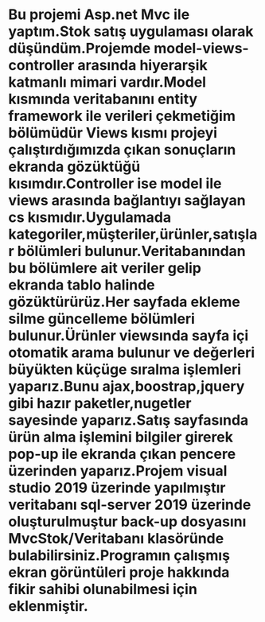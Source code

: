 # Bu projemi Asp.net Mvc ile yaptım.Stok satış uygulaması olarak düşündüm.Projemde model-views-controller arasında hiyerarşik katmanlı mimari vardır.Model kısmında veritabanını entity framework  ile verileri çekmetiğim bölümüdür Views kısmı projeyi çalıştırdığımızda çıkan sonuçların ekranda gözüktüğü kısımdır.Controller ise model ile views arasında bağlantıyı sağlayan cs kısmıdır.Uygulamada kategoriler,müşteriler,ürünler,satışlar bölümleri bulunur.Veritabanından bu bölümlere ait veriler gelip ekranda tablo halinde gözüktürürüz.Her sayfada ekleme silme güncelleme bölümleri bulunur.Ürünler viewsında sayfa içi otomatik arama bulunur ve değerleri büyükten küçüge sıralma işlemleri yaparız.Bunu ajax,boostrap,jquery gibi hazır paketler,nugetler sayesinde yaparız.Satış sayfasında ürün alma işlemini bilgiler girerek pop-up ile ekranda çıkan pencere üzerinden yaparız.Projem visual studio 2019 üzerinde yapılmıştır veritabanı sql-server 2019 üzerinde oluşturulmuştur back-up dosyasını MvcStok/Veritabanı klasöründe bulabilirsiniz.Programın çalışmış ekran görüntüleri proje hakkında fikir sahibi olunabilmesi için eklenmiştir.
 
